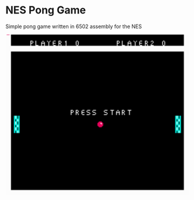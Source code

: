 # NES Pong Game

Simple pong game written in 6502 assembly for the NES

![overview](.github/example.png)
